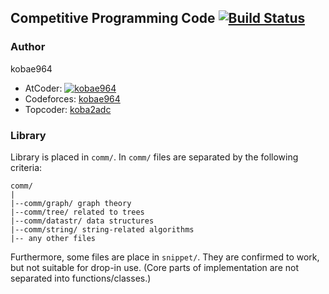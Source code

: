 ## Competitive Programming Code [![Build Status](https://travis-ci.com/koba-e964/contest.svg?branch=master)](https://travis-ci.com/koba-e964/contest)

### Author
kobae964
- AtCoder: [![kobae964](https://img.shields.io/endpoint?url=https%3A%2F%2Fatcoder-badges.now.sh%2Fapi%2Fatcoder%2Fjson%2Fkobae964)](https://atcoder.jp/users/kobae964)
- Codeforces: [kobae964](https://codeforces.com/profile/kobae964)
- Topcoder: [koba2adc](https://www.topcoder.com/members/koba2adc/)

### Library
Library is placed in `comm/`. In `comm/` files are separated by the following criteria:
```
comm/
|
|--comm/graph/ graph theory
|--comm/tree/ related to trees
|--comm/datastr/ data structures
|--comm/string/ string-related algorithms
|-- any other files
```

Furthermore, some files are place in `snippet/`. They are confirmed to work, but not suitable for drop-in use. (Core parts of implementation are not separated into functions/classes.)
